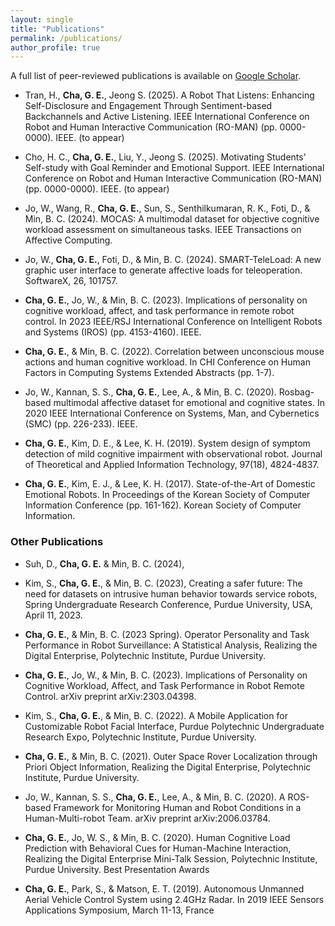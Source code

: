 ```yaml
---
layout: single
title: "Publications"
permalink: /publications/
author_profile: true
---
```



A full list of peer-reviewed publications is available on [Google Scholar](https://scholar.google.com/citations?user=xnt-zV0AAAAJ).

- Tran, H., **Cha, G. E.**, Jeong S. (2025). A Robot That Listens: Enhancing Self-Disclosure and Engagement Through Sentiment-based Backchannels and Active Listening. IEEE International Conference on Robot and Human Interactive Communication (RO-MAN) (pp. 0000-0000). IEEE. (to appear)

- Cho, H. C., **Cha, G. E.**, Liu, Y., Jeong S. (2025). Motivating Students' Self-study with Goal Reminder and Emotional Support. IEEE International Conference on Robot and Human Interactive Communication (RO-MAN) (pp. 0000-0000). IEEE. (to appear)

- Jo, W., Wang, R., **Cha, G. E.**, Sun, S., Senthilkumaran, R. K., Foti, D., & Min, B. C. (2024). MOCAS: A multimodal dataset for objective cognitive workload assessment on simultaneous tasks. IEEE Transactions on Affective Computing.

- Jo, W., **Cha, G. E.**, Foti, D., & Min, B. C. (2024). SMART-TeleLoad: A new graphic user interface to generate affective loads for teleoperation. SoftwareX, 26, 101757.

- **Cha, G. E.**, Jo, W., & Min, B. C. (2023). Implications of personality on cognitive workload, affect, and task performance in remote robot control. In 2023 IEEE/RSJ International Conference on Intelligent Robots and Systems (IROS) (pp. 4153-4160). IEEE.

- **Cha, G. E.**, & Min, B. C. (2022). Correlation between unconscious mouse actions and human cognitive workload. In CHI Conference on Human Factors in Computing Systems Extended Abstracts (pp. 1-7).

- Jo, W., Kannan, S. S., **Cha, G. E.**, Lee, A., & Min, B. C. (2020). Rosbag-based multimodal affective dataset for emotional and cognitive states. In 2020 IEEE International Conference on Systems, Man, and Cybernetics (SMC) (pp. 226-233). IEEE.

- **Cha, G. E.**, Kim, D. E., & Lee, K. H. (2019). System design of symptom detection of mild cognitive impairment with observational robot. Journal of Theoretical and Applied Information Technology, 97(18), 4824-4837.

- **Cha, G. E.**, Kim, E. J., & Lee, K. H. (2017). State-of-the-Art of Domestic Emotional Robots. In Proceedings of the Korean Society of Computer Information Conference (pp. 161-162). Korean Society of Computer Information.

### Other Publications

- Suh, D., **Cha, G. E.** & Min, B. C. (2024), 

- Kim, S., **Cha, G. E.**, & Min, B. C. (2023), Creating a safer future: The need for datasets on intrusive human behavior towards service robots, Spring Undergraduate Research Conference, Purdue University, USA, April 11, 2023.

- **Cha, G. E.**, & Min, B. C. (2023 Spring). Operator Personality and Task Performance in Robot Surveillance: A Statistical Analysis, Realizing the Digital Enterprise, Polytechnic Institute, Purdue University.

- **Cha, G. E.**, Jo, W., & Min, B. C. (2023). Implications of Personality on Cognitive Workload, Affect, and Task Performance in Robot Remote Control. arXiv preprint arXiv:2303.04398.

- Kim, S., **Cha, G. E.**, & Min, B. C. (2022). A Mobile Application for Customizable Robot Facial Interface, Purdue Polytechnic Undergraduate Research Expo, Polytechnic Institute, Purdue University.

- **Cha, G. E.**, & Min, B. C. (2021). Outer Space Rover Localization through Priori Object Information, Realizing the Digital Enterprise, Polytechnic Institute, Purdue University.

- Jo, W., Kannan, S. S., **Cha, G. E.**, Lee, A., & Min, B. C. (2020). A ROS-based Framework for Monitoring Human and Robot Conditions in a Human-Multi-robot Team. arXiv preprint arXiv:2006.03784.

- **Cha, G. E.**, Jo, W. S., & Min, B. C. (2020). Human Cognitive Load Prediction with Behavioral Cues for Human-Machine Interaction, Realizing the Digital Enterprise Mini-Talk Session, Polytechnic Institute, Purdue University. Best Presentation Awards

- **Cha, G. E.**, Park, S., & Matson, E. T. (2019). Autonomous Unmanned Aerial Vehicle Control System using 2.4GHz Radar. In 2019 IEEE Sensors Applications Symposium, March 11-13, France